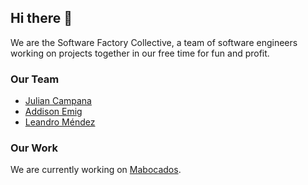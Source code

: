 ## Hi there 👋

We are the Software Factory Collective, a team of software engineers working on projects together in our free time for fun and profit.

### Our Team
- [Julian Campana](github.com/JCampana98)
- [Addison Emig](github.com/Pertempto)
- [Leandro Méndez](https://github.com/LeanMendez)

### Our Work
We are currently working on [Mabocados](github.com/software-factory-collective/mabocados).
<!--

**Here are some ideas to get you started:**

🙋‍♀️ A short introduction - what is your organization all about?
🌈 Contribution guidelines - how can the community get involved?
👩‍💻 Useful resources - where can the community find your docs? Is there anything else the community should know?
🍿 Fun facts - what does your team eat for breakfast?
🧙 Remember, you can do mighty things with the power of [Markdown](https://docs.github.com/github/writing-on-github/getting-started-with-writing-and-formatting-on-github/basic-writing-and-formatting-syntax)
-->
